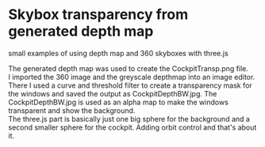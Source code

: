 # Skybox transparency from generated depth map
small examples of using depth map and 360 skyboxes with three.js

The generated depth map was used to create the CockpitTransp.png file.  
I imported the 360 image and the greyscale depthmap into an image editor.   
There I used a curve and threshold filter to create a transparency mask for the windows and saved the output as CockpitDepthBW.jpg. The CockpitDepthBW.jpg is used as an alpha map to make the windows transparent and show the background.  
The three.js part is basically just one big sphere for the background and a second smaller sphere for the cockpit. Adding orbit control and that's about it.   
 

